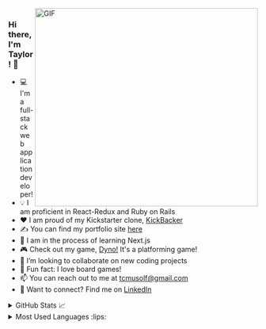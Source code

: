 <img align="right" alt="GIF" src="https://user-images.githubusercontent.com/71670060/116963039-97e0e880-ac5c-11eb-96ee-f314fa4f9d1d.gif" width="450" height="400" />

### Hi there, I'm Taylor! 👋

 

- 💻 I'm a full-stack web application developer!
- 💡 I am proficient in React-Redux and Ruby on Rails
- ❤️ I am proud of my Kickstarter clone, [KickBacker][kickbacker]
- ✍ You can find my portfolio site [here][portfolio]
- :eyes: I am in the process of learning Next.js
- 🎮 Check out my game, [Dyno!][dyno] It's a platforming game!
- :rocket: I’m looking to collaborate on new coding projects
- 🎲 Fun fact: I love board games!
- 📫 You can reach out to me at tcmusolf@gmail.com
- 🔗 Want to connect? Find me on [LinkedIn][linkedin]

 <details closed>
   <summary>GitHub Stats 📈</summary>

   <img alt="Taylor's GitHub Stats" src="https://github-readme-stats.vercel.app/api?username=taylormusolf&show_icons=true&hide_border=true" />

 </details>

 <details closed>
   <summary>Most Used Languages :lips:</summary>

   <img alt="Taylor's GitHub Top Languages" src="https://github-readme-stats.vercel.app/api/top-langs/?username=taylormusolf" />

 </details>

[linkedin]: https://www.linkedin.com/in/taylor-musolf/
[portfolio]: https://taylormusolf.github.io
[angellist]: https://angel.co/u/taylor-musolf
[kickbacker]: https://kickbacker.herokuapp.com/
[dyno]: https://dyno.taylormusolf.com/
